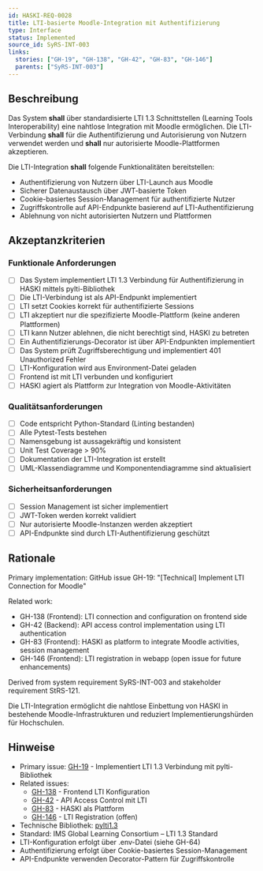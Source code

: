 ```yaml
---
id: HASKI-REQ-0028
title: LTI-basierte Moodle-Integration mit Authentifizierung
type: Interface
status: Implemented
source_id: SyRS-INT-003
links:
  stories: ["GH-19", "GH-138", "GH-42", "GH-83", "GH-146"]
  parents: ["SyRS-INT-003"]
---
```


## Beschreibung

Das System **shall** über standardisierte LTI 1.3 Schnittstellen (Learning Tools Interoperability) eine nahtlose Integration mit Moodle ermöglichen. Die LTI-Verbindung **shall** für die Authentifizierung und Autorisierung von Nutzern verwendet werden und **shall** nur autorisierte Moodle-Plattformen akzeptieren.

Die LTI-Integration **shall** folgende Funktionalitäten bereitstellen:
- Authentifizierung von Nutzern über LTI-Launch aus Moodle
- Sicherer Datenaustausch über JWT-basierte Token
- Cookie-basiertes Session-Management für authentifizierte Nutzer
- Zugriffskontrolle auf API-Endpunkte basierend auf LTI-Authentifizierung
- Ablehnung von nicht autorisierten Nutzern und Plattformen

## Akzeptanzkriterien

### Funktionale Anforderungen

- [ ] Das System implementiert LTI 1.3 Verbindung für Authentifizierung in HASKI mittels pylti-Bibliothek
- [ ] Die LTI-Verbindung ist als API-Endpunkt implementiert
- [ ] LTI setzt Cookies korrekt für authentifizierte Sessions
- [ ] LTI akzeptiert nur die spezifizierte Moodle-Plattform (keine anderen Plattformen)
- [ ] LTI kann Nutzer ablehnen, die nicht berechtigt sind, HASKI zu betreten
- [ ] Ein Authentifizierungs-Decorator ist über API-Endpunkten implementiert
- [ ] Das System prüft Zugriffsberechtigung und implementiert 401 Unauthorized Fehler
- [ ] LTI-Konfiguration wird aus Environment-Datei geladen
- [ ] Frontend ist mit LTI verbunden und konfiguriert
- [ ] HASKI agiert als Plattform zur Integration von Moodle-Aktivitäten

### Qualitätsanforderungen

- [ ] Code entspricht Python-Standard (Linting bestanden)
- [ ] Alle Pytest-Tests bestehen
- [ ] Namensgebung ist aussagekräftig und konsistent
- [ ] Unit Test Coverage > 90%
- [ ] Dokumentation der LTI-Integration ist erstellt
- [ ] UML-Klassendiagramme und Komponentendiagramme sind aktualisiert

### Sicherheitsanforderungen

- [ ] Session Management ist sicher implementiert
- [ ] JWT-Token werden korrekt validiert
- [ ] Nur autorisierte Moodle-Instanzen werden akzeptiert
- [ ] API-Endpunkte sind durch LTI-Authentifizierung geschützt

## Rationale

Primary implementation: GitHub issue GH-19: "[Technical] Implement LTI Connection for Moodle"

Related work:
- GH-138 (Frontend): LTI connection and configuration on frontend side
- GH-42 (Backend): API access control implementation using LTI authentication
- GH-83 (Frontend): HASKI as platform to integrate Moodle activities, session management
- GH-146 (Frontend): LTI registration in webapp (open issue for future enhancements)

Derived from system requirement SyRS-INT-003 and stakeholder requirement StRS-121.

Die LTI-Integration ermöglicht die nahtlose Einbettung von HASKI in bestehende Moodle-Infrastrukturen und reduziert Implementierungshürden für Hochschulen.

## Hinweise

- Primary issue: [GH-19](https://github.com/HASKI-RAK/HASKI-Backend/issues/19) - Implementiert LTI 1.3 Verbindung mit pylti-Bibliothek
- Related issues:
  - [GH-138](https://github.com/HASKI-RAK/HASKI-Frontend/issues/138) - Frontend LTI Konfiguration
  - [GH-42](https://github.com/HASKI-RAK/HASKI-Backend/issues/42) - API Access Control mit LTI
  - [GH-83](https://github.com/HASKI-RAK/HASKI-Frontend/issues/83) - HASKI als Plattform
  - [GH-146](https://github.com/HASKI-RAK/HASKI-Frontend/issues/146) - LTI Registration (offen)
- Technische Bibliothek: [pylti1.3](https://github.com/dmitry-viskov/pylti1.3)
- Standard: IMS Global Learning Consortium – LTI 1.3 Standard
- LTI-Konfiguration erfolgt über .env-Datei (siehe GH-64)
- Authentifizierung erfolgt über Cookie-basiertes Session-Management
- API-Endpunkte verwenden Decorator-Pattern für Zugriffskontrolle
